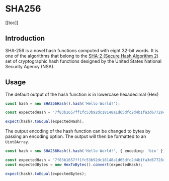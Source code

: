 # SHA256

[[toc]]

## Introduction

SHA-256 is a novel hash functions computed with eight 32-bit words. It is one of the algorithms that belong to the
[SHA-2 (Secure Hash Algorithm 2)](https://en.wikipedia.org/wiki/SHA-2) set of cryptographic hash functions designed by
the
United States National Security Agency (NSA).

## Usage

The default output of the hash function is in lowercase hexadecimal (Hex)

```ts
const hash = new SHA256Hash().hash('Hello World!');

const expectedHash = '7f83b1657ff1fc53b92dc18148a1d65dfc2d4b1fa3d677284addd200126d9069';

expect(hash).toEqual(expectedHash);
```

The output encoding of the hash function can be changed to bytes by passing an encoding option.
The output will then be formatted to an `Uint8Array`.

```ts
const hash = new SHA256Hash().hash('Hello World!', { encoding: 'bin' });

const expectedHash = '7f83b1657ff1fc53b92dc18148a1d65dfc2d4b1fa3d677284addd200126d9069';
const expectedBytes = new HexToBytes().convert(expectedHash);

expect(hash).toEqual(expectedBytes);
```
